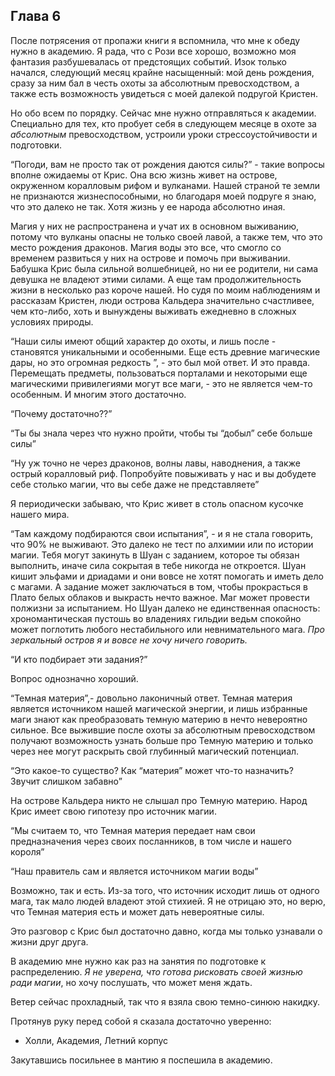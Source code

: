 ## Глава 6

После потрясения от пропажи книги я вспомнила, что мне к обеду нужно в академию. Я рада, что с Рози все хорошо, возможно
моя фантазия разбушевалась от предстоящих событий. Изок только начался, следующий месяц крайне насыщенный: мой день
рождения, сразу за ним бал в честь охоты за абсолютным превосходством, а также есть возможность увидеться с моей далекой
подругой Кристен.

Но обо всем по порядку. Сейчас мне нужно отправляться к академии. Специально для тех, кто пробует себя в следующем
месяце в охоте за _абсолютным_ превосходством, устроили уроки стрессоустойчивости и подготовки.

“Погоди, вам не просто так от рождения даются силы?” - такие вопросы вполне ожидаемы от Крис. Она всю жизнь живет на
острове, окруженном коралловым рифом и вулканами. Нашей страной те земли не признаются жизнеспособными, но благодаря
моей подруге я знаю, что это далеко не так. Хотя жизнь у ее народа абсолютно иная.

Магия у них не распространена и учат их в основном выживанию, потому что вулканы опасны не только своей лавой, а также
тем, что это место рождения драконов. Магия воды это все, что смогло со временем развиться у них на острове и помочь при
выживании. Бабушка Крис была сильной волшебницей, но ни ее родители, ни сама девушка не владеют этими силами. А еще там
продолжительность жизни в несколько раз короче нашей. Но судя по моим наблюдениям и рассказам Кристен, люди острова
Кальдера значительно счастливее, чем кто-либо, хоть и вынуждены выживать ежедневно в сложных условиях природы.

“Наши силы имеют общий характер до охоты, и лишь после - становятся уникальными и особенными. Еще есть древние
магические дары, но это огромная редкость ”, - это был мой ответ. И это правда. Перемещать предметы, пользоваться
порталами и некоторыми еще магическими привилегиями могут все маги, - это не является чем-то особенным. И многим этого
достаточно.

“Почему достаточно??”

“Ты бы знала через что нужно пройти, чтобы ты “добыл” себе больше силы”

“Ну уж точно не через драконов, волны лавы, наводнения, а также острый коралловый риф. Попробуйте повыживать у нас и вы
добудете себе столько магии, что вы себе даже не представляете”

Я периодически забываю, что Крис живет в столь опасном кусочке нашего мира.

“Там каждому подбираются свои испытания”, - и я не стала говорить, что 90% не выживают. Это далеко не тест по алхимии
или по истории магии. Тебя могут закинуть в Шуан с заданием, которое ты обязан выполнить, иначе сила сокрытая в тебе
никогда не откроется. Шуан кишит эльфами и дриадами и они вовсе не хотят помогать и иметь дело с магами. А задание может
заключаться в том, чтобы прокрасться в Плато белых облаков и выкрасть нечто важное. Маг может провести полжизни за
испытанием. Но Шуан далеко не единственная опасность: хрономантическая пустошь во владениях гильдии ведьм спокойно может
поглотить любого нестабильного или невнимательного мага. _Про зеркальный остров я и вовсе не хочу ничего говорить._

“И кто подбирает эти задания?”

Вопрос однозначно хороший.

“Темная материя”,- довольно лаконичный ответ. Темная материя является источником нашей магической энергии, и лишь
избранные маги знают как преобразовать темную материю в нечто невероятно сильное. Все выжившие после охоты за абсолютным
превосходством получают возможность узнать больше про Темную материю и только через нее могут раскрыть свой глубинный
магический потенциал.

“Это какое-то существо? Как “материя” может что-то назначить? Звучит слишком забавно”

На острове Кальдера никто не слышал про Темную материю. Народ Крис имеет свою гипотезу про источник магии.

“Мы считаем то, что Темная материя передает нам свои предназначения через своих посланников, в том числе и нашего
короля”

“Наш правитель сам и является источником магии воды”

Возможно, так и есть. Из-за того, что источник исходит лишь от одного мага, так мало людей владеют этой стихией. Я не
отрицаю это, но верю, что Темная материя есть и может дать невероятные силы.

Это разговор с Крис был достаточно давно, когда мы только узнавали о жизни друг друга.

В академию мне нужно как раз на занятия по подготовке к распределению. _Я не уверена, что готова рисковать своей жизнью
ради магии_, но хочу послушать, что может меня ждать.

Ветер сейчас прохладный, так что я взяла свою темно-синюю накидку.

Протянув руку перед собой я сказала достаточно уверенно:

- Холли, Академия, Летний корпус

Закутавшись посильнее в мантию я поспешила в академию.
